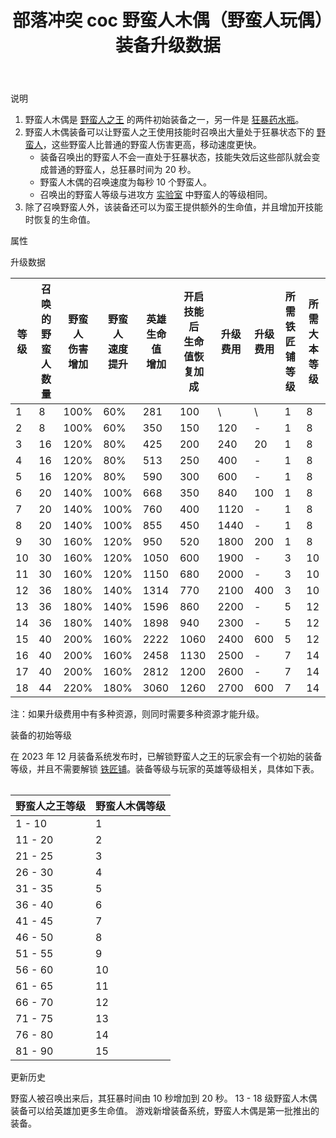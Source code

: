 ﻿---
title: "部落冲突 coc 野蛮人木偶（野蛮人玩偶）装备升级数据"
navTitle: "野蛮人木偶"
shownTitle: "野蛮人木偶（野蛮人玩偶）"
description: "野蛮人木偶是野蛮人之王的两件初始装备之一。野蛮人木偶装备可以让野蛮人之王使用技能时召唤出大量处于狂暴状态下的野蛮人，这些野蛮人比普通的野蛮人伤害更高，移动速度更快。"
module: upgrade-home
imgFolder: home_heroes/0700
wiki: https://clashofclans.fandom.com/wiki/Barbarian_Puppet
canonical: /upgrade/0700-Barbarian-Puppet
---

<UnitInfo :folder="$frontmatter.imgFolder" imgSrc="Barbarian_Puppet_info.png" :imgAlt="$frontmatter.navTitle" />

<SmallTitle>说明</SmallTitle>

1. 野蛮人木偶是 [野蛮人之王](/upgrade/0200-Barbarian-King) 的两件初始装备之一，另一件是 [狂暴药水瓶](/upgrade/0701-Rage-Vial)。
2. 野蛮人木偶装备可以让野蛮人之王使用技能时召唤出大量处于狂暴状态下的 [野蛮人](/upgrade/0000-Barbarian)，这些野蛮人比普通的野蛮人伤害更高，移动速度更快。
   - 装备召唤出的野蛮人不会一直处于狂暴状态，技能失效后这些部队就会变成普通的野蛮人，总狂暴时间为 20 秒。
   - 野蛮人木偶的召唤速度为每秒 10 个野蛮人。
   - 召唤出的野蛮人等级与进攻方 [实验室](/upgrade/0483-Laboratory) 中野蛮人的等级相同。
3. 除了召唤野蛮人外，该装备还可以为蛮王提供额外的生命值，并且增加开技能时恢复的生命值。

<SmallTitle>属性</SmallTitle>

<UnitProperties>
    <UnitProperty pKey="技能类型" pValue="主动技能" />
    <UnitProperty pKey="装备稀有度" pValue="普通" />
    <UnitProperty pKey="解锁要求" pValue="有蛮王即可" />
</UnitProperties>

<SmallTitle>升级数据</SmallTitle>

<script setup>
const tableExtraInfo = [
    {
        "column": 6,
        "type": "cost",
        "icon": "Shiny_Ore",
        "noGoldPass": true
    },
    {
        "column": 7,
        "type": "cost",
        "icon": "Glowy_Ore",
        "noGoldPass": true
    }
];
</script>

<UnitTable :tableExtraInfo="tableExtraInfo">

| 等级 |召唤的<br>野蛮人数量|野蛮人<br>伤害增加|野蛮人<br>速度提升|英雄生命值<br>增加|开启技能后<br>生命值恢复加成|升级费用|升级费用|所需<br>铁匠铺等级|所需<br>大本等级|
| ---- |       ---        |       ---       |       ---       |       ---      |            ---           |   ---  |  ---  |       ---      |       ---     |
|   1  |         8        |       100%      |        60%      |       281      |            100           |    \   |   \   |        1       |        8      |
|   2  |         8        |       100%      |        60%      |       350      |            150           |   120  |   -   |        1       |        8      |
|   3  |        16        |       120%      |        80%      |       425      |            200           |   240  |   20  |        1       |        8      |
|   4  |        16        |       120%      |        80%      |       513      |            250           |   400  |   -   |        1       |        8      |
|   5  |        16        |       120%      |        80%      |       590      |            300           |   600  |   -   |        1       |        8      |
|   6  |        20        |       140%      |       100%      |       668      |            350           |   840  |  100  |        1       |        8      |
|   7  |        20        |       140%      |       100%      |       760      |            400           |  1120  |   -   |        1       |        8      |
|   8  |        20        |       140%      |       100%      |       855      |            450           |  1440  |   -   |        1       |        8      |
|   9  |        30        |       160%      |       120%      |       950      |            520           |  1800  |  200  |        1       |        8      |
|  10  |        30        |       160%      |       120%      |      1050      |            600           |  1900  |   -   |        3       |       10      |
|  11  |        30        |       160%      |       120%      |      1150      |            680           |  2000  |   -   |        3       |       10      |
|  12  |        36        |       180%      |       140%      |      1314      |            770           |  2100  |  400  |        3       |       10      |
|  13  |        36        |       180%      |       140%      |      1596      |            860           |  2200  |   -   |        5       |       12      |
|  14  |        36        |       180%      |       140%      |      1898      |            940           |  2300  |   -   |        5       |       12      |
|  15  |        40        |       200%      |       160%      |      2222      |           1060           |  2400  |  600  |        5       |       12      |
|  16  |        40        |       200%      |       160%      |      2458      |           1130           |  2500  |   -   |        7       |       14      |
|  17  |        40        |       200%      |       160%      |      2812      |           1200           |  2600  |   -   |        7       |       14      |
|  18  |        44        |       220%      |       180%      |      3060      |           1260           |  2700  |  600  |        7       |       14      |
</UnitTable>

注：如果升级费用中有多种资源，则同时需要多种资源才能升级。

<SmallTitle>装备的初始等级</SmallTitle>

在 2023 年 12 月装备系统发布时，已解锁野蛮人之王的玩家会有一个初始的装备等级，并且不需要解锁 [铁匠铺](/upgrade/0488-Blacksmith)。装备等级与玩家的英雄等级相关，具体如下表。

<Table maxWidth="25rem">

| 野蛮人之王等级 | 野蛮人木偶等级 |
|      ---      |      ---     |
|     1 - 10    |       1      |
|    11 - 20    |       2      |
|    21 - 25    |       3      |
|    26 - 30    |       4      |
|    31 - 35    |       5      |
|    36 - 40    |       6      |
|    41 - 45    |       7      |
|    46 - 50    |       8      |
|    51 - 55    |       9      |
|    56 - 60    |      10      |
|    61 - 65    |      11      |
|    66 - 70    |      12      |
|    71 - 75    |      13      |
|    76 - 80    |      14      |
|    81 - 90    |      15      |
</Table>

<SmallTitle>更新历史</SmallTitle>

<Timeline>
    <TimelineItem date="2024/09/09">
        <TimelineRow>野蛮人被召唤出来后，其狂暴时间由 10 秒增加到 20 秒。</TimelineRow>
        <TimelineRow>13 - 18 级野蛮人木偶装备可以给英雄加更多生命值。</TimelineRow>
    </TimelineItem>
    <TimelineItem date="2023/12/12">
        <TimelineRow>游戏新增装备系统，野蛮人木偶是第一批推出的装备。</TimelineRow>
    </TimelineItem>
    <TimelineItem :historyBottom="true" />
</Timeline>